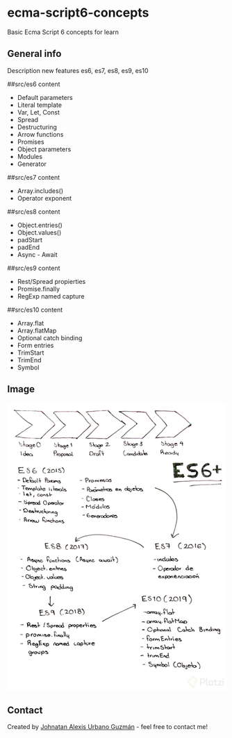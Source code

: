 # ecma-script6-concepts
Basic Ecma Script 6 concepts for learn

## General info
Description new features es6, es7, es8, es9, es10

##src/es6 content
* Default parameters
* Literal template
* Var, Let, Const
* Spread
* Destructuring
* Arrow functions
* Promises
* Object parameters
* Modules
* Generator

##src/es7 content
* Array.includes()
* Operator exponent

##src/es8 content
* Object.entries()
* Object.values()
* padStart
* padEnd
* Async - Await

##src/es9 content
* Rest/Spread propierties
* Promise.finally
* RegExp named capture

##src/es10 content
* Array.flat
* Array.flatMap
* Optional catch binding
* Form entries
* TrimStart
* TrimEnd
* Symbol

## Image
![History changes ES](./img.jpg)

## Contact
Created by [Johnatan Alexis Urbano Guzmán](https://www.johnatan.dev) - feel free to contact me!